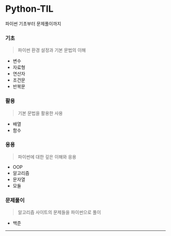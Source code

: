# Python-TIL
파이썬 기초부터 문제풀이까지



### 기초
> 파이썬 환경 설정과 기본 문법의 이해
- 변수
- 자료형
- 연산자
- 조건문
- 반복문



### 활용
> 기본 문법을 활용한 사용
- 배열
- 함수



### 응용
> 파이썬에 대한 깊은 이해와 응용
- OOP
- 알고리즘
- 문자열
- 모듈



### 문제풀이
> 알고리즘 사이트의 문제들을 파이썬으로 풀이
- 백준




---
